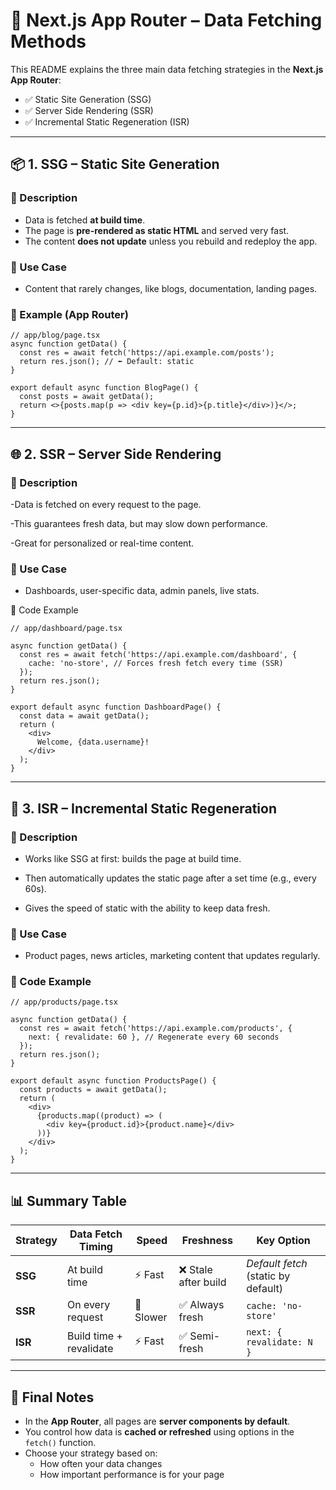 # 📘 Next.js App Router – Data Fetching Methods

This README explains the three main data fetching strategies in the **Next.js App Router**:

- ✅ Static Site Generation (SSG)
- ✅ Server Side Rendering (SSR)
- ✅ Incremental Static Regeneration (ISR)

---

## 📦 1. SSG – Static Site Generation

### 🔹 Description
- Data is fetched **at build time**.
- The page is **pre-rendered as static HTML** and served very fast.
- The content **does not update** unless you rebuild and redeploy the app.

### 📌 Use Case
- Content that rarely changes, like blogs, documentation, landing pages.

### 🧩 Example (App Router)
```tsx
// app/blog/page.tsx
async function getData() {
  const res = await fetch('https://api.example.com/posts');
  return res.json(); // ⬅️ Default: static
}

export default async function BlogPage() {
  const posts = await getData();
  return <>{posts.map(p => <div key={p.id}>{p.title}</div>)}</>;
}
```

---

## 🌐 2. SSR – Server Side Rendering

### 🔹 Description
-Data is fetched on every request to the page.

-This guarantees fresh data, but may slow down performance.

-Great for personalized or real-time content.

### 📌 Use Case
- Dashboards, user-specific data, admin panels, live stats.

🧩 Code Example
```tsx
// app/dashboard/page.tsx

async function getData() {
  const res = await fetch('https://api.example.com/dashboard', {
    cache: 'no-store', // Forces fresh fetch every time (SSR)
  });
  return res.json();
}

export default async function DashboardPage() {
  const data = await getData();
  return (
    <div>
      Welcome, {data.username}!
    </div>
  );
}
```

---


## 🔁 3. ISR – Incremental Static Regeneration

### 🔹 Description

- Works like SSG at first: builds the page at build time.

- Then automatically updates the static page after a set time (e.g., every 60s).

- Gives the speed of static with the ability to keep data fresh.

### 📌 Use Case
- Product pages, news articles, marketing content that updates regularly.

### 🧩 Code Example

```tsx
// app/products/page.tsx

async function getData() {
  const res = await fetch('https://api.example.com/products', {
    next: { revalidate: 60 }, // Regenerate every 60 seconds
  });
  return res.json();
}

export default async function ProductsPage() {
  const products = await getData();
  return (
    <div>
      {products.map((product) => (
        <div key={product.id}>{product.name}</div>
      ))}
    </div>
  );
}
```

---


## 📊 Summary Table

| Strategy | Data Fetch Timing       | Speed     | Freshness           | Key Option                          |
|----------|--------------------------|-----------|----------------------|-------------------------------------|
| **SSG**  | At build time            | ⚡ Fast    | ❌ Stale after build | _Default fetch_ (static by default) |
| **SSR**  | On every request         | 🐢 Slower | ✅ Always fresh      | `cache: 'no-store'`                 |
| **ISR**  | Build time + revalidate  | ⚡ Fast    | ✅ Semi-fresh        | `next: { revalidate: N }`           |

---

## 🧠 Final Notes

- In the **App Router**, all pages are **server components by default**.
- You control how data is **cached or refreshed** using options in the `fetch()` function.
- Choose your strategy based on:
  - How often your data changes
  - How important performance is for your page


